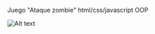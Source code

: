 Juego "Ataque zombie" html/css/javascript OOP

![Alt text](https://photos-3.dropbox.com/t/2/AABDxcYKHJroaYN_QEyXHPoveYnkpeF0FnqW5K0G-17yhQ/12/200602091/jpeg/32x32/1/_/1/2/zombies.JPG/EP7b4pcBGOwNIAIoAg/okHORgisjNdyBJHkGUe_rVL5iimRYk3NG78etQ8xLKY?size=2048x1536&size_mode=3 "Juego zombies - javascript oop")

